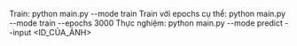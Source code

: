 Train: python main.py --mode train
Train với epochs cụ thể: python main.py --mode train --epochs 3000
Thực nghiệm: python main.py --mode predict --input <ID_CỦA_ẢNH>